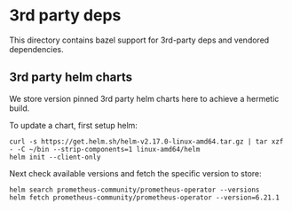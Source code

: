 # 3rd party deps

This directory contains bazel support for 3rd-party deps and vendored
dependencies.

## 3rd party helm charts

We store version pinned 3rd party helm charts here to achieve a hermetic build.

To update a chart, first setup helm:

```shell
curl -s https://get.helm.sh/helm-v2.17.0-linux-amd64.tar.gz | tar xzf - -C ~/bin --strip-components=1 linux-amd64/helm
helm init --client-only
```

Next check available versions and fetch the specific version to store:

```shell
helm search prometheus-community/prometheus-operator --versions
helm fetch prometheus-community/prometheus-operator --version=6.21.1
```

